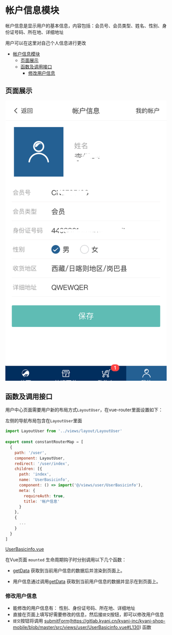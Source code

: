 # 帐户信息模块

帐户信息是显示用户的基本信息，内容包括：会员号、会员类型、姓名、性别、身份证号码、所在地、详细地址

用户可以在这里对自己个人信息进行更改

<!-- TOC -->

- [帐户信息模块](#帐户信息模块)
  - [页面展示](#页面展示)
  - [函数及调用接口](#函数及调用接口)
    - [修改用户信息](#修改用户信息)

<!-- /TOC -->

## 页面展示

![image](./images/userBasicinfo.png)

## 函数及调用接口

用户中心页面需要用户新的布局方式`LayoutUser`，在vue-router里面设置如下：

左侧的导航布局包含在`LayoutUser`里面

```js
import LayoutUser from '../views/layout/LayoutUser'

export const constantRouterMap = [
  {
    path: '/user',
    component: LayoutUser,
    redirect: '/user/index',
    children: [{
      path: 'index',
      name: 'UserBasicinfo',
      component: () => import('@/views/user/UserBasicinfo'),
      meta: {
        requireAuth: true,
        title: '帐户信息'
      }
    },
    {
      ...
    }
  }
]
```

[UserBasicinfo.vue](https://gitlab.kyani.cn/kyani-inc/kyani-shop-mobile/blob/master/src/views/user/UserBasicinfo.vue)

在Vue页面 `mounted` 生命周期钩子时分别调用以下几个函数：
- [getData](https://gitlab.kyani.cn/kyani-inc/kyani-shop-mobile/blob/master/src/views/user/UserBasicinfo.vue#L66) 获取到当前用户信息的数据后并渲染到页面上。

- 用户信息通过调用[getData](https://gitlab.kyani.cn/kyani-inc/kyani-shop-mobile/blob/master/src/views/user/UserBasicinfo.vue#L102) 获取到当前用户信息的数据并显示在到页面上。

### 修改用户信息

- 能修改的用户信息有： 性别、身份证号码、所在地、详细地址
- 直接在页面上填写好需要修改的信息，然后接`提交`按钮，即可以修改用户信息
- `提交`按钮将调用 [submitForm]()(https://gitlab.kyani.cn/kyani-inc/kyani-shop-mobile/blob/master/src/views/user/UserBasicinfo.vue#L130) 函数 
